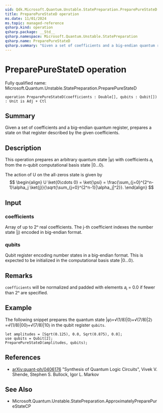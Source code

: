 ```yaml
---
uid: Qdk.Microsoft.Quantum.Unstable.StatePreparation.PreparePureStateD
title: PreparePureStateD operation
ms.date: 11/01/2024
ms.topic: managed-reference
qsharp.kind: operation
qsharp.package: __Std__
qsharp.namespace: Microsoft.Quantum.Unstable.StatePreparation
qsharp.name: PreparePureStateD
qsharp.summary: "Given a set of coefficients and a big-endian quantum register, prepares a state on that register described by the given coefficients."
---
```


# PreparePureStateD operation

Fully qualified name: Microsoft.Quantum.Unstable.StatePreparation.PreparePureStateD

```qsharp
operation PreparePureStateD(coefficients : Double[], qubits : Qubit[]) : Unit is Adj + Ctl
```

## Summary
Given a set of coefficients and a big-endian quantum register,
prepares a state on that register described by the given coefficients.

## Description
This operation prepares an arbitrary quantum
state |𝜓⟩ with coefficients 𝑎ⱼ from
the n-qubit computational basis state |0...0⟩.

The action of U on the all-zeros state is given by
$$
\begin{align}
    U \ket{0\cdots 0} = \ket{\psi} = \frac{\sum_{j=0}^{2^n-1}\alpha_j \ket{j}}{\sqrt{\sum_{j=0}^{2^n-1}|\alpha_j|^2}}.
\end{align}
$$

## Input
### coefficients
Array of up to 2ⁿ real coefficients. The j-th coefficient
indexes the number state |j⟩ encoded in big-endian format.

### qubits
Qubit register encoding number states in a big-endian format. This is
expected to be initialized in the computational basis state |0...0⟩.

## Remarks
`coefficients` will be normalized and padded with
elements 𝑎ⱼ = 0.0 if fewer than 2ⁿ are specified.

## Example
The following snippet prepares the quantum state |𝜓⟩=√(1/8)|0⟩+√(7/8)|2⟩=√(1/8)|00⟩+√(7/8)|10⟩
in the qubit register `qubits`.
```qsharp
let amplitudes = [Sqrt(0.125), 0.0, Sqrt(0.875), 0.0];
use qubits = Qubit[2];
PreparePureStateD(amplitudes, qubits);
```

## References
- [arXiv:quant-ph/0406176](https://arxiv.org/abs/quant-ph/0406176)
  "Synthesis of Quantum Logic Circuits",
  Vivek V. Shende, Stephen S. Bullock, Igor L. Markov

## See Also
- Microsoft.Quantum.Unstable.StatePreparation.ApproximatelyPreparePureStateCP
